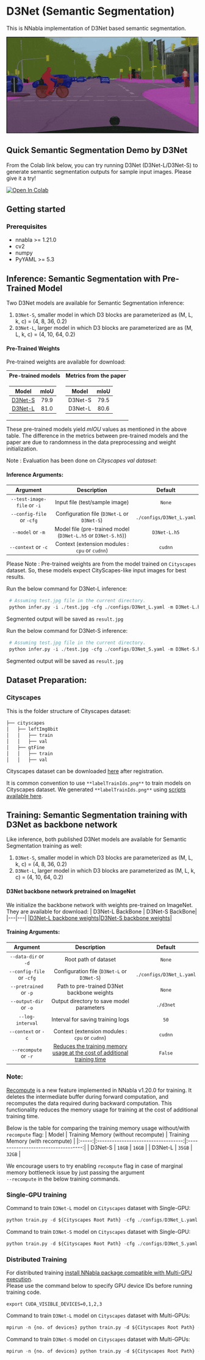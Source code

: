# D3Net (Semantic Segmentation)
This is NNabla implementation of D3Net based semantic segmentation.

![demo image](resources/demo.gif)

## Quick Semantic Segmentation Demo by D3Net

From the Colab link below, you can try running D3Net (D3Net-L/D3Net-S) to generate semantic segmentation outputs for sample input images. Please give it a try!

[![Open In Colab](https://colab.research.google.com/assets/colab-badge.svg)](https://colab.research.google.com/github/sony/ai-research-code/blob/master/d3net/semantic-segmentation/D3Net-Semantic-Segmentation.ipynb)

## Getting started

### Prerequisites
* nnabla >= 1.21.0
* cv2
* numpy
* PyYAML >= 5.3

## Inference: Semantic Segmentation with Pre-Trained Model
Two D3Net models are available for Semantic Segmentation inference:
1. `D3Net-S`, smaller model in which D3 blocks are parameterized as (M, L, k, c) = (4, 8, 36, 0.2)
2. `D3Net-L`, larger model in which D3 blocks are parameterized are as (M, L, k, c) = (4, 10, 64, 0.2)

#### Pre-Trained Weights
Pre-trained weights are available for download:

<table>
<tr><th>Pre-trained models</th><th>Metrics from the paper</th></tr>
<tr><td>

| Model | mIoU |
|:-----:|:----:|
| [D3Net-S](https://nnabla.org/pretrained-models/ai-research-code/d3net/semantic-segmentation/D3Net-S.h5) | 79.9 |
| [D3Net-L](https://nnabla.org/pretrained-models/ai-research-code/d3net/semantic-segmentation/D3Net-L.h5) | 81.0 |

</td><td>

| Model | mIoU |
|:-----:|:----:|
| D3Net-S | 79.5 |
| D3Net-L | 80.6 |

</td></tr> </table>

These pre-trained models yield *mIOU* values as mentioned in the above table. The difference in the metrics between pre-trained models and the paper are due to randomness in the data preprocessing and weight initialization.

Note : Evaluation has been done on *Cityscapes val dataset*:
#### Inference Arguments:
| Argument      | Description                                                            | Default      |
|:-------------------:|:---------------------------------------------:|:------------:|
| `--test-image-file` or `-i` | Input file (test/sample image) | `None` |
| `--config-file` or `-cfg` | Configuration file (`D3Net-L` or `D3Net-S`)  | `./configs/D3Net_L.yaml` |
| `--model` or `-m` | Model file (pre-trained model (`D3Net-L.h5` or `D3Net-S.h5`)) | `D3Net-L.h5` |
| `--context` or `-c` | Context (extension modules : `cpu` or `cudnn`) | `cudnn` |

Please Note : Pre-trained weights are from the model trained on `Cityscapes` dataset. So, these models expect CityScapes-like input images for best results.

Run the below command for D3Net-L inference:
```python
 # Assuming test.jpg file in the current directory.
 python infer.py -i ./test.jpg -cfg ./configs/D3Net_L.yaml -m D3Net-L.h5 -c cudnn
 ```
Segmented output will be saved as `result.jpg`

Run the below command for D3Net-S inference:
```python
 # Assuming test.jpg file in the current directory.
 python infer.py -i ./test.jpg -cfg ./configs/D3Net_S.yaml -m D3Net-S.h5 -c cudnn
 ```
Segmented output will be saved as `result.jpg`

## Dataset Preparation:
### Cityscapes
This is the folder structure of Cityscapes dataset:
```
├── cityscapes
│   ├── leftImg8bit
│   │   ├── train
│   │   ├── val
│   ├── gtFine
│   │   ├── train
│   │   ├── val
```

Cityscapes dataset can be downloaded [here](https://www.cityscapes-dataset.com/downloads/) after registration.

It is common convention to use `**labelTrainIds.png**` to train models on Cityscapes dataset.
We generated  `**labelTrainIds.png**` using [scripts available here](https://github.com/open-mmlab/mmsegmentation/blob/master/docs/dataset_prepare.md#cityscapes).

## Training: Semantic Segmentation training with D3Net as backbone network
Like inference, both published D3Net models are available for Semantic Segmentation training as well:
1. `D3Net-S`, smaller model in which D3 blocks are parameterized as (M, L, k, c) = (4, 8, 36, 0.2)
2. `D3Net-L`, larger model in which D3 blocks are parameterized as (M, L, k, c) = (4, 10, 64, 0.2)

#### D3Net backbone network pretrained on ImageNet
We initialize the backbone network with weights pre-trained on ImageNet. They are available for download:
| D3Net-L BackBone | D3Net-S BackBone|
|---|---|
|[D3Net-L backbone weights](https://nnabla.org/pretrained-models/ai-research-code/d3net/semantic-segmentation/D3Net-L-pretrained-backbone.h5)|[D3Net-S backbone weights](https://nnabla.org/pretrained-models/ai-research-code/d3net/semantic-segmentation/D3Net-S-pretrained-backbone.h5)|

#### Training Arguments:
| Argument      | Description                                                            | Default      |
|:-------------------:|:---------------------------------------------:|:------------:|
| `--data-dir` or `-d` | Root path of dataset | `None` |
| `--config-file` or `-cfg` | Configuration file (`D3Net-L` or `D3Net-S`) | `./configs/D3Net_L.yaml` |
| `--pretrained` or `-p` | Path to pre-trained D3Net backbone weights | `None` |
| `--output-dir` or `-o` | Output directory to save model parameters | `./d3net` |
| `--log-interval` | Interval for saving training logs | `50` |
| `--context` or `-c` | Context (extension modules : `cpu` or `cudnn`) | `cudnn` |
| `--recompute` or `-r` | [Reduces the training memory usage at the cost of additional training time](https://blog.nnabla.org/release/v1-20-0/) | `False` |

### Note:
[Recompute](https://nnabla.readthedocs.io/en/latest/python/api/variable.html?highlight=recompute#nnabla.Variable.recompute) is a new feature implemented in NNabla v1.20.0 for training. It deletes the intermediate buffer during forward computation, and recomputes the data required during backward computation. This functionality reduces the memory usage for training at the cost of additional training time.  

Below is the table for comparing the training memory usage without/with `recompute` flag:
| Model | Training Memory (without recompute) | Training Memory (with recompute) |
|:-----:|:-----------------------------------:|:-----------------------------------:|
| D3Net-S | `18GB` | `16GB` |
| D3Net-L | `35GB` | `32GB` |

We encourage users to try enabling `recompute` flag in case of marginal memory bottleneck issue by just passing the argument  
`--recompute` in the below training commands.

### Single-GPU training

Command to train `D3Net-L` model on `Cityscapes` dataset with Single-GPU:
```python
python train.py -d ${Cityscapes Root Path} -cfg ./configs/D3Net_L.yaml -p ${Path to downloaded pretrained weights} -o ./d3net-l -c cudnn
 ```
Command to train `D3Net-S` model on `Cityscapes` dataset with Single-GPU:
```python
python train.py -d ${Cityscapes Root Path} -cfg ./configs/D3Net_S.yaml -p ${Path to downloaded pretrained weights} -o ./d3net-s -c cudnn
 ```

### Distributed Training
For distributed training [install NNabla package compatible with Multi-GPU execution](https://nnabla.readthedocs.io/en/latest/python/pip_installation_cuda.html#pip-installation-distributed).  
Please use the command below to specify GPU device IDs before running training code.
```
export CUDA_VISIBLE_DEVICES=0,1,2,3
```
Command to train `D3Net-L` model on `Cityscapes` dataset with Multi-GPUs:
```python
mpirun -n {no. of devices} python train.py -d ${Cityscapes Root Path} -cfg ./configs/D3Net_L.yaml -p ${Path to downloaded pretrained weights} -o ./d3net-l -c cudnn
 ```
Command to train `D3Net-S` model on `Cityscapes` dataset with Multi-GPUs:
```python
mpirun -n {no. of devices} python train.py -d ${Cityscapes Root Path} -cfg ./configs/D3Net_S.yaml -p ${Path to downloaded pretrained weights} -o ./d3net-s -c cudnn
 ```
 